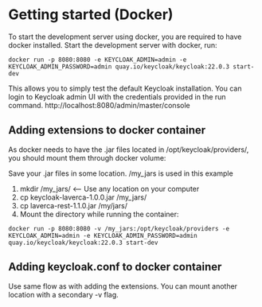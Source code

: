 # Getting started (Docker)

To start the development server using docker, you are required to have docker installed.
Start the development server with docker, run:

`docker run -p 8080:8080 -e KEYCLOAK_ADMIN=admin -e KEYCLOAK_ADMIN_PASSWORD=admin quay.io/keycloak/keycloak:22.0.3 start-dev`

This allows you to simply test the default Keycloak installation. You can login to Keycloak admin UI with the credentials provided in the run command. http://localhost:8080/admin/master/console


## Adding extensions to docker container
As docker needs to have the .jar files located in /opt/keycloak/providers/, you should mount them through docker volume:

Save your .jar files in some location. /my_jars is used in this example

1. mkdir /my_jars/ <-- Use any location on your computer
2. cp keycloak-laverca-1.0.0.jar /my_jars/
3. cp laverca-rest-1.1.0.jar /my/jars/
4. Mount the directory while running the container:

`docker run -p 8080:8080 -v /my_jars:/opt/keycloak/providers -e KEYCLOAK_ADMIN=admin -e KEYCLOAK_ADMIN_PASSWORD=admin quay.io/keycloak/keycloak:22.0.3 start-dev`

## Adding keycloak.conf to docker container
Use same flow as with adding the extensions. You can mount another location with a secondary -v flag.